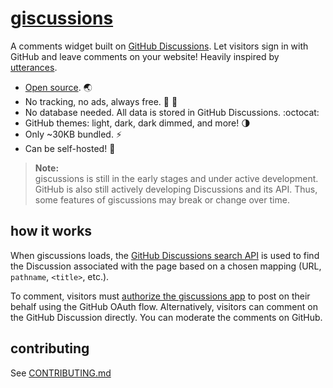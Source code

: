 # [giscussions][giscussions]

A comments widget built on [GitHub Discussions][discussions]. Let visitors sign in with GitHub and leave comments on your website! Heavily inspired by [utterances][utterances].

- [Open source][repo]. 🌏
- No tracking, no ads, always free. 📡 🚫
- No database needed. All data is stored in GitHub Discussions. :octocat:
- GitHub themes: light, dark, dark dimmed, and more! 🌗
- Only ~30KB bundled. ⚡
- Can be self-hosted! 🤳

> **Note:**\
> giscussions is still in the early stages and under active development. GitHub is also still actively developing Discussions and its API. Thus, some features of giscussions may break or change over time.

## how it works

When giscussions loads, the [GitHub Discussions search API][search-api] is used to find the Discussion associated with the page based on a chosen mapping (URL, `pathname`, `<title>`, etc.).

To comment, visitors must [authorize the giscussions app][authorization] to post on their behalf using the GitHub OAuth flow. Alternatively, visitors can comment on the GitHub Discussion directly. You can moderate the comments on GitHub.

## contributing

See [CONTRIBUTING.md][contributing]

[giscussions]: https://giscussions.vercel.app
[repo]: https://github.com/laymonage/giscussions
[discussions]: https://docs.github.com/en/discussions
[utterances]: https://github.com/utterance/utterances
[search-api]: https://docs.github.com/en/graphql/guides/using-the-graphql-api-for-discussions#search
[authorization]: https://docs.github.com/en/developers/apps/identifying-and-authorizing-users-for-github-apps
[contributing]: https://github.com/laymonage/giscussions/blob/main/CONTRIBUTING.md
